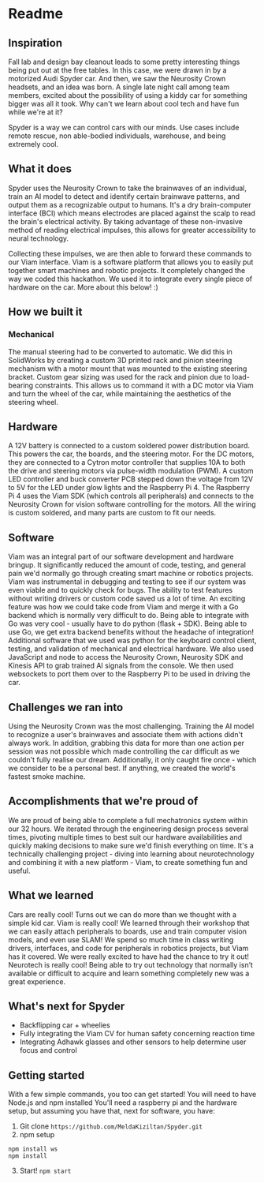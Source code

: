 # Readme
## Inspiration
Fall lab and design bay cleanout leads to some pretty interesting things being put out at the free tables. In this case, we were drawn in by a motorized Audi Spyder car. And then, we saw the Neurosity Crown headsets, and an idea was born. A single late night call among team members, excited about the possibility of using a kiddy car for something bigger was all it took. Why can't we learn about cool tech and have fun while we're at it?

Spyder is a way we can control cars with our minds. Use cases include remote rescue, non able-bodied individuals, warehouse, and being extremely cool.

## What it does
Spyder uses the Neurosity Crown to take the brainwaves of an individual, train an AI model to detect and identify certain brainwave patterns, and output them as a recognizable output to humans. It's a dry brain-computer interface (BCI) which means electrodes are placed against the scalp to read the brain's electrical activity. By taking advantage of these non-invasive method of reading electrical impulses, this allows for greater accessibility to neural technology.

Collecting these impulses, we are then able to forward these commands to our Viam interface. Viam is a software platform that allows you to easily put together smart machines and robotic projects. It completely changed the way we coded this hackathon. We used it to integrate every single piece of hardware on the car. More about this below! :)

## How we built it
### Mechanical
The manual steering had to be converted to automatic. We did this in SolidWorks by creating a custom 3D printed rack and pinion steering mechanism with a motor mount that was mounted to the existing steering bracket. Custom gear sizing was used for the rack and pinion due to load-bearing constraints. This allows us to command it with a DC motor via Viam and turn the wheel of the car, while maintaining the aesthetics of the steering wheel.

## Hardware
A 12V battery is connected to a custom soldered power distribution board. This powers the car, the boards, and the steering motor. For the DC motors, they are connected to a Cytron motor controller that supplies 10A to both the drive and steering motors via pulse-width modulation (PWM). A custom LED controller and buck converter PCB stepped down the voltage from 12V to 5V for the LED under glow lights and the Raspberry Pi 4. The Raspberry Pi 4 uses the Viam SDK (which controls all peripherals) and connects to the Neurosity Crown for vision software controlling for the motors. All the wiring is custom soldered, and many parts are custom to fit our needs.

## Software
Viam was an integral part of our software development and hardware bringup. It significantly reduced the amount of code, testing, and general pain we'd normally go through creating smart machine or robotics projects. Viam was instrumental in debugging and testing to see if our system was even viable and to quickly check for bugs. The ability to test features without writing drivers or custom code saved us a lot of time. An exciting feature was how we could take code from Viam and merge it with a Go backend which is normally very difficult to do. Being able to integrate with Go was very cool - usually have to do python (flask + SDK). Being able to use Go, we get extra backend benefits without the headache of integration! Additional software that we used was python for the keyboard control client, testing, and validation of mechanical and electrical hardware. We also used JavaScript and node to access the Neurosity Crown, Neurosity SDK and Kinesis API to grab trained AI signals from the console. We then used websockets to port them over to the Raspberry Pi to be used in driving the car.

## Challenges we ran into
Using the Neurosity Crown was the most challenging. Training the AI model to recognize a user's brainwaves and associate them with actions didn't always work. In addition, grabbing this data for more than one action per session was not possible which made controlling the car difficult as we couldn't fully realise our dream. Additionally, it only caught fire once - which we consider to be a personal best. If anything, we created the world's fastest smoke machine.

## Accomplishments that we're proud of
We are proud of being able to complete a full mechatronics system within our 32 hours. We iterated through the engineering design process several times, pivoting multiple times to best suit our hardware availabilities and quickly making decisions to make sure we'd finish everything on time. It's a technically challenging project - diving into learning about neurotechnology and combining it with a new platform - Viam, to create something fun and useful.

## What we learned
Cars are really cool! Turns out we can do more than we thought with a simple kid car. Viam is really cool! We learned through their workshop that we can easily attach peripherals to boards, use and train computer vision models, and even use SLAM! We spend so much time in class writing drivers, interfaces, and code for peripherals in robotics projects, but Viam has it covered. We were really excited to have had the chance to try it out! Neurotech is really cool! Being able to try out technology that normally isn’t available or difficult to acquire and learn something completely new was a great experience.

## What's next for Spyder
- Backflipping car + wheelies
- Fully integrating the Viam CV for human safety concerning reaction time
- Integrating Adhawk glasses and other sensors to help determine user focus and control

## Getting started
With a few simple commands, you too can get started!
You will need to have Node.js and npm installed
You'll need a raspberry pi and the hardware setup, but assuming you have that, next for software, you have:
1. Git clone
`https://github.com/MeldaKiziltan/Spyder.git`
2. npm setup
```
npm install ws
npm install
```
3. Start!
`npm start`